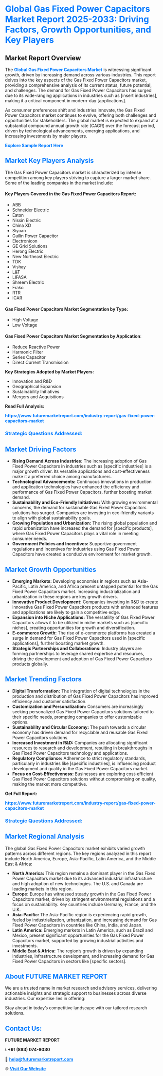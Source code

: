 <h1 style="color: #007BFF;">Global Gas Fixed Power Capacitors Market Report 2025-2033: Driving Factors, Growth Opportunities, and Key Players</h1>

<section id="overview">
<h2>Market Report Overview</h2>
<p>The <a href="https://www.futuremarketreport.com/industry-report/gas-fixed-power-capacitors-market" style="color: #007BFF; text-decoration: none;"><strong>Global Gas Fixed Power Capacitors Market</strong></a> is witnessing significant growth, driven by increasing demand across various industries. This report delves into the key aspects of the Gas Fixed Power Capacitors market, providing a comprehensive analysis of its current status, future potential, and challenges. The demand for Gas Fixed Power Capacitors has surged due to its wide-ranging applications in industries such as [insert industries], making it a critical component in modern-day [applications].</p>
<p>As consumer preferences shift and industries innovate, the Gas Fixed Power Capacitors market continues to evolve, offering both challenges and opportunities for stakeholders. The global market is expected to expand at a substantial compound annual growth rate (CAGR) over the forecast period, driven by technological advancements, emerging applications, and increasing investments by major players.</p>
</section>

<section id="overview">
<p><a href="https://www.futuremarketreport.com/request-sample/reportId=42240" style="color: #007BFF; text-decoration: none;"><strong>Explore Sample Report Here</strong></a></p>
</section>

<section id="key-players">
<h2 style="color: #007BFF;">Market Key Players Analysis</h2>
<p>The Gas Fixed Power Capacitors market is characterized by intense competition among key players striving to capture a larger market share. Some of the leading companies in the market include:</p>
<h4>Key Players Covered in the Gas Fixed Power Capacitors Report:</h4>
<ul><li>ABB</li><li>Schneider Electric</li><li>Eaton</li><li>Nissin Electric</li><li>China XD</li><li>Siyuan</li><li>Guilin Power Capacitor</li><li>Electronicon</li><li>GE Grid Solutions</li><li>Herong Electric</li><li>New Northeast Electric</li><li>TDK</li><li>Vishay</li><li>L&amp;T</li><li>LIFASA</li><li>Shreem Electric</li><li>Frako</li><li>RTR</li><li>ICAR</li></ul>
<h4>Gas Fixed Power Capacitors Market Segmentation by Type:</h4>
<ul><li>High Voltage</li><li>Low Voltage</li></ul>

<h4>Gas Fixed Power Capacitors Market Segmentation by Application:</h4>
<ul><li>Reduce Reactive Power</li><li>Harmonic Filter</li><li>Series Capacitor</li><li>Direct Current Transmission</li></ul>
<p><strong>Key Strategies Adopted by Market Players:</strong></p>
<ul>
<li>Innovation and R&D</li>
<li>Geographical Expansion</li>
<li>Sustainability Initiatives</li>
<li>Mergers and Acquisitions</li>
</ul>
</section>

<section>
<p><strong>Read Full Analysis: </strong></p><a href="https://www.futuremarketreport.com/industry-report/gas-fixed-power-capacitors-market" style="color: #007BFF; text-decoration: none;"><strong>https://www.futuremarketreport.com/industry-report/gas-fixed-power-capacitors-market</strong></a>
<h3 style="color: #007BFF;">Strategic Questions Addressed:</h3>
</section>

<section id="driving-factors">
<h2 style="color: #007BFF;">Market Driving Factors</h2>
<ul>
<li><strong>Rising Demand Across Industries:</strong> The increasing adoption of Gas Fixed Power Capacitors in industries such as [specific industries] is a major growth driver. Its versatile applications and cost-effectiveness make it a preferred choice among manufacturers.</li>
<li><strong>Technological Advancements:</strong> Continuous innovations in production and application technologies have enhanced the efficiency and performance of Gas Fixed Power Capacitors, further boosting market demand.</li>
<li><strong>Sustainability and Eco-Friendly Initiatives:</strong> With growing environmental concerns, the demand for sustainable Gas Fixed Power Capacitors solutions has surged. Companies are investing in eco-friendly variants to align with global sustainability goals.</li>
<li><strong>Growing Population and Urbanization:</strong> The rising global population and rapid urbanization have increased the demand for [specific products], where Gas Fixed Power Capacitors plays a vital role in meeting consumer needs.</li>
<li><strong>Government Policies and Incentives:</strong> Supportive government regulations and incentives for industries using Gas Fixed Power Capacitors have created a conducive environment for market growth.</li>
</ul>
</section>

<section id="growth-opportunities">
<h2 style="color: #007BFF;">Market Growth Opportunities</h2>
<ul>
<li><strong>Emerging Markets:</strong> Developing economies in regions such as Asia-Pacific, Latin America, and Africa present untapped potential for the Gas Fixed Power Capacitors market. Increasing industrialization and urbanization in these regions are key growth drivers.</li>
<li><strong>Innovative Product Development:</strong> Companies investing in R&D to create innovative Gas Fixed Power Capacitors products with enhanced features and applications are likely to gain a competitive edge.</li>
<li><strong>Expansion into Niche Applications:</strong> The versatility of Gas Fixed Power Capacitors allows it to be utilized in niche markets such as [specific niches], creating opportunities for growth and diversification.</li>
<li><strong>E-commerce Growth:</strong> The rise of e-commerce platforms has created a surge in demand for Gas Fixed Power Capacitors used in [specific applications], further boosting market growth.</li>
<li><strong>Strategic Partnerships and Collaborations:</strong> Industry players are forming partnerships to leverage shared expertise and resources, driving the development and adoption of Gas Fixed Power Capacitors products globally.</li>
</ul>
</section>

<section id="trending-factors">
<h2 style="color: #007BFF;">Market Trending Factors</h2>
<ul>
<li><strong>Digital Transformation:</strong> The integration of digital technologies in the production and distribution of Gas Fixed Power Capacitors has improved efficiency and customer satisfaction.</li>
<li><strong>Customization and Personalization:</strong> Consumers are increasingly seeking personalized Gas Fixed Power Capacitors solutions tailored to their specific needs, prompting companies to offer customizable options.</li>
<li><strong>Sustainability and Circular Economy:</strong> The push towards a circular economy has driven demand for recyclable and reusable Gas Fixed Power Capacitors solutions.</li>
<li><strong>Increased Investment in R&D:</strong> Companies are allocating significant resources to research and development, resulting in breakthroughs in Gas Fixed Power Capacitors technology and applications.</li>
<li><strong>Regulatory Compliance:</strong> Adherence to strict regulatory standards, particularly in industries like [specific industries], is influencing product development and quality in the Gas Fixed Power Capacitors market.</li>
<li><strong>Focus on Cost-Effectiveness:</strong> Businesses are exploring cost-efficient Gas Fixed Power Capacitors solutions without compromising on quality, making the market more competitive.</li>
</ul>
</section>

<section>
<p><strong>Get Full Report: </strong></p><a href="https://www.futuremarketreport.com/industry-report/gas-fixed-power-capacitors-market" style="color: #007BFF; text-decoration: none;"><strong>https://www.futuremarketreport.com/industry-report/gas-fixed-power-capacitors-market</strong></a>
<h3 style="color: #007BFF;">Strategic Questions Addressed:</h3>
</section>


<section id="regional-analysis">
<h2 style="color: #007BFF;">Market Regional Analysis</h2>
<p>The global Gas Fixed Power Capacitors market exhibits varied growth patterns across different regions. The key regions analyzed in this report include North America, Europe, Asia-Pacific, Latin America, and the Middle East & Africa:</p>
<ul>
<li><strong>North America:</strong> This region remains a dominant player in the Gas Fixed Power Capacitors market due to its advanced industrial infrastructure and high adoption of new technologies. The U.S. and Canada are leading markets in this region.</li>
<li><strong>Europe:</strong> Europe has witnessed steady growth in the Gas Fixed Power Capacitors market, driven by stringent environmental regulations and a focus on sustainability. Key countries include Germany, France, and the U.K.</li>
<li><strong>Asia-Pacific:</strong> The Asia-Pacific region is experiencing rapid growth, fueled by industrialization, urbanization, and increasing demand for Gas Fixed Power Capacitors in countries like China, India, and Japan.</li>
<li><strong>Latin America:</strong> Emerging markets in Latin America, such as Brazil and Mexico, present significant opportunities for the Gas Fixed Power Capacitors market, supported by growing industrial activities and investments.</li>
<li><strong>Middle East & Africa:</strong> The region’s growth is driven by expanding industries, infrastructure development, and increasing demand for Gas Fixed Power Capacitors in sectors like [specific sectors].</li>
</ul>
</section>

<footer>
<h2 style="color: #007BFF;">About FUTURE MARKET REPORT</h2>
<p>We are a trusted name in market research and advisory services, delivering actionable insights and strategic support to businesses across diverse industries. Our expertise lies in offering:</p>

<p>Stay ahead in today’s competitive landscape with our tailored research solutions.</p>

<h2 style="color: #007BFF;">Contact Us:</h2>
<p><strong>FUTURE MARKET REPORT</strong></p>
<p>📞 <strong>+91 (883) 074-8030</strong></p>
<p>📧 <strong><a href="mailto:help@futuremarketreport.com" style="color: #007BFF;">help@futuremarketreport.com</a></strong></p>
<p>🌐 <strong><a href="https://www.futuremarketreport.com/" style="color: #007BFF;">Visit Our Website</a></strong></p>
</footer>
